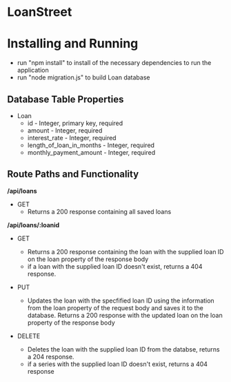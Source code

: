# LoanStreet

# Installing and Running

- run "npm install" to install of the necessary dependencies to run the application
- run "node migration.js" to build Loan database

## Database Table Properties

- Loan
  - id - Integer, primary key, required
  - amount - Integer, required
  - interest_rate - Integer, required
  - length_of_loan_in_months - Integer, required
  - monthly_payment_amount - Integer, required

## Route Paths and Functionality

**/api/loans**

- GET
  - Returns a 200 response containing all saved loans

**/api/loans/:loanid**

- GET

  - Returns a 200 response containing the loan with the supplied loan ID on the loan property of the response body
  - if a loan with the supplied loan ID doesn't exist, returns a 404 response.

- PUT
  - Updates the loan with the specfified loan ID using the information from the loan property of the request body and saves it to the database. Returns a 200 response with the updated loan on the loan property of the response body

- DELETE
    - Deletes the loan with the supplied loan ID from the databse, returns a 204 response.
    - if a series with the supplied loan ID doesn't exist, returns a 404 response

